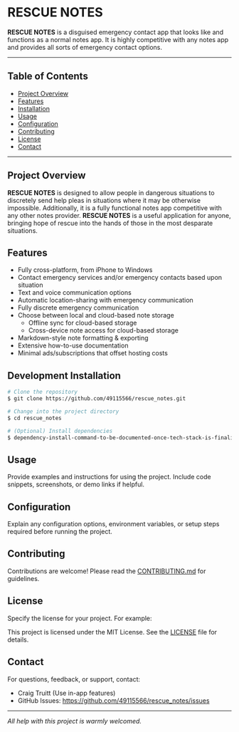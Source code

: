 # RESCUE NOTES

**RESCUE NOTES** is a disguised emergency contact app that looks like and functions as a normal notes app. It is highly competitive with any notes app and provides all sorts of emergency contact options.

---

## Table of Contents
- [Project Overview](#project-overview)
- [Features](#features)
- [Installation](#installation)
- [Usage](#usage)
- [Configuration](#configuration)
- [Contributing](#contributing)
- [License](#license)
- [Contact](#contact)

---

## Project Overview

**RESCUE NOTES** is designed to allow people in dangerous situations to discretely send help pleas in situations where it may be otherwise impossible. Additionally, it is a fully functional notes app competitive with any other notes provider. **RESCUE NOTES** is a useful application for anyone, bringing hope of rescue into the hands of those in the most desparate situations.

## Features

- Fully cross-platform, from iPhone to Windows
- Contact emergency services and/or emergency contacts based upon situation
- Text and voice communication options
- Automatic location-sharing with emergency communication
- Fully discrete emergency communication
- Choose between local and cloud-based note storage
    - Offline sync for cloud-based storage
    - Cross-device note access for cloud-based storage
- Markdown-style note formatting & exporting
- Extensive how-to-use documentation
- Minimal ads/subscriptions that offset hosting costs

## Development Installation

```bash
# Clone the repository
$ git clone https://github.com/49115566/rescue_notes.git

# Change into the project directory
$ cd rescue_notes

# (Optional) Install dependencies
$ dependency-install-command-to-be-documented-once-tech-stack-is-finalized
```

## Usage

Provide examples and instructions for using the project. Include code snippets, screenshots, or demo links if helpful.

## Configuration

Explain any configuration options, environment variables, or setup steps required before running the project.

## Contributing

Contributions are welcome! Please read the [CONTRIBUTING.md](CONTRIBUTING.md) for guidelines.

## License

Specify the license for your project. For example:

This project is licensed under the MIT License. See the [LICENSE](LICENSE) file for details.

## Contact

For questions, feedback, or support, contact:
- Craig Truitt (Use in-app features)
- GitHub Issues: https://github.com/49115566/rescue_notes/issues

---

*All help with this project is warmly welcomed.*
